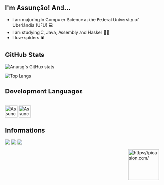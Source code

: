 ## I'm Assunção! And...

- I am majoring in Computer Science at the Federal University of Uberlândia (UFU) 💻
- I am studying C, Java, Assembly and Haskell 🧑‍💻
- I love spiders 🕷️


## GitHub Stats

![Anurag's GitHub stats](https://github-readme-stats.vercel.app/api?username=ArthurAssuncao0&count_private&hide=prs&show_icons=true&hide_border=false&title_color=A0A0A0&text_color=D3D3D3&icon_color=483D8B&bg_color=101010&line_height=25&locale=en&PAT)

![Top Langs](https://github-readme-stats.vercel.app/api/top-langs/?username=ArthurAssuncao0&hide_border=false&title_color=A0A0A0&text_color=D3D3D3&icon_color=483D8B&bg_color=101010&include_all_commits=true&PAT)

## Development Languages

<div style="display: inline_block"><br>
  <img align="center" alt="Assuncao-C" height="40" width="40" src="https://cdn.jsdelivr.net/gh/devicons/devicon/icons/c/c-original.svg">
  <img align="center" alt="Assuncao-C" height="40" width="40" src="https://cdn.jsdelivr.net/gh/devicons/devicon/icons/java/java-original.svg">
</div>

## Informations

<div>
  <a href="https://instagram.com/_assnx" target="_blank"><img src="https://img.shields.io/badge/-Instagram-%23E4405F?style=for-the-badge&logo=instagram&logoColor=white" target="_blank"></a>
  <a href = "mailto:arthurassuncao004@gmail.com"><img src="https://img.shields.io/badge/-Gmail-%23333?style=for-the-badge&logo=gmail&logoColor=red" target="_blank"></a>
  <a href="https://www.linkedin.com/in/arthur-assun%C3%A7%C3%A3o-046b74268" target="_blank"><img src="https://img.shields.io/badge/-LinkedIn-%230077B5?style=for-the-badge&logo=linkedin&logoColor=white" target="_blank"></a>
</div>

<img align="right" src="https://i.picasion.com/pic92/3dc82557f4da612eb3e0d05edf939d9e.gif" width="100" height="100" border="0" alt="https://picasion.com/" /></a><br />

  
